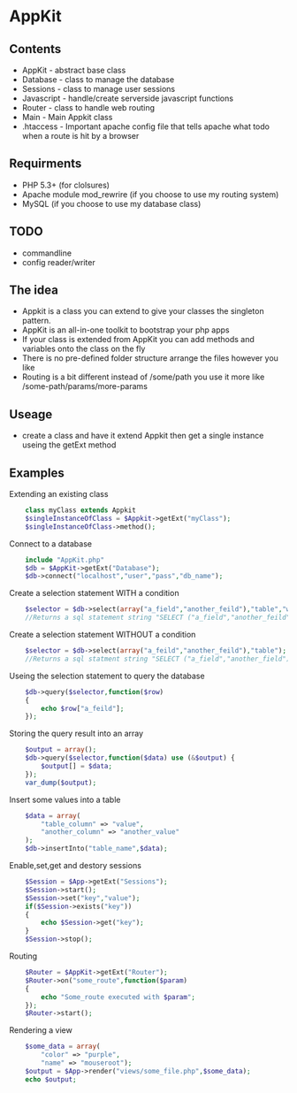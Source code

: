 AppKit
======

## Contents
+	AppKit - abstract base class
+	Database - class to manage the database
+	Sessions - class to manage user sessions
+	Javascript - handle/create serverside javascript functions
+	Router - class to handle web routing
+	Main - Main Appkit class
+	.htaccess - Important apache config file that tells apache what todo when a route is hit by a browser

## Requirments
+	PHP 5.3+ (for clolsures)
+	Apache module mod_rewrire (if you choose to use my routing system)
+	MySQL (if you choose to use my database class)

## TODO
+	commandline
+	config reader/writer	

## The idea
+	Appkit is a class you can extend to give
	your classes the singleton pattern.
+	AppKit is an all-in-one toolkit to bootstrap your php apps
+	If your class is extended from AppKit you can add methods and variables onto the class on the fly
+	There is no pre-defined folder structure arrange the files however you like
+	Routing is a bit different instead of /some/path you use it more like /some-path/params/more-params
	
## Useage
+	create a class and have it extend Appkit
	then get a single instance useing the getExt method
	
## Examples

Extending an existing class
```php
	class myClass extends Appkit
	$singleInstanceOfClass = $Appkit->getExt("myClass");
	$singleInstanceOfClass->method();
```
Connect to a database
```php
	include "AppKit.php"
	$db = $AppKit->getExt("Database");
	$db->connect("localhost","user","pass","db_name");
```
Create a selection statement WITH a condition
```php
	$selector = $db->select(array("a_field","another_feild"),"table","where_clause");
	//Returns a sql statement string "SELECT ("a_field","another_feild") FROM "table" WHERE where_clause"
```
Create a selection statement WITHOUT a condition
```php
	$selector = $db->select(array("a_feild","another_feild"),"table");
	//Returns a sql statment string "SELECT ("a_field","another_field") FROM "table"
```

Useing the selection statement to query the database
```php
	$db->query($selector,function($row)
	{
		echo $row["a_feild"];
	});
```

Storing the query result into an array
```php
	$output = array();
	$db->query($selector,function($data) use (&$output) {
		$output[] = $data;
	});
	var_dump($output);
```

Insert some values into a table
```php
	$data = array(
		"table_column" => "value",
		"another_column" => "another_value"
	);
	$db->insertInto("table_name",$data);
```
Enable,set,get and destory sessions
```php
	$Session = $App->getExt("Sessions");
	$Session->start();
	$Session->set("key","value");
	if($Session->exists("key"))
	{
		echo $Session->get("key");
	}
	$Session->stop();
```
Routing
```php
	$Router = $AppKit->getExt("Router");
	$Router->on("some_route",function($param)
	{
		echo "Some_route executed with $param";
	});
	$Router->start();
```
Rendering a view
```php
	$some_data = array(
		"color" => "purple",
		"name" => "mouseroot");
	$output = $App->render("views/some_file.php",$some_data);
	echo $output;
```
